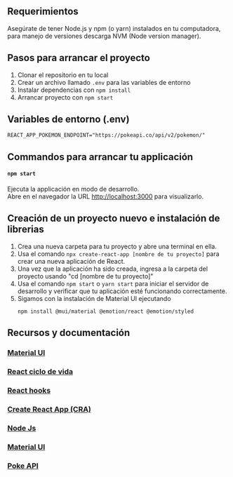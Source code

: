 ## Requerimientos

Asegúrate de tener Node.js y npm (o yarn) instalados en tu computadora, para manejo de versiones descarga NVM (Node version manager).

## Pasos para arrancar el proyecto

1. Clonar el repositorio en tu local
2. Crear un archivo llamado `.env` para las variables de entorno
3. Instalar dependencias con `npm install`
4. Arrancar proyecto con `npm start`

## Variables de entorno (.env)

```
REACT_APP_POKEMON_ENDPOINT="https://pokeapi.co/api/v2/pokemon/"
```

## Commandos para arrancar tu applicación

#### `npm start`

Ejecuta la applicación en modo de desarrollo.\
Abre en el navegador la URL [http://localhost:3000](http://localhost:3000) para visualizarlo.

## Creación de un proyecto nuevo e instalación de librerias

1. Crea una nueva carpeta para tu proyecto y abre una terminal en ella.
2. Usa el comando `npx create-react-app [nombre de tu proyecto]` para crear una nueva aplicación de React.
3. Una vez que la aplicación ha sido creada, ingresa a la carpeta del proyecto usando "cd [nombre de tu proyecto]"
4. Usa el comando `npm start` o `yarn start` para iniciar el servidor de desarrollo y verificar que tu aplicación esté funcionando correctamente.
5. Sigamos con la instalación de Material UI ejecutando
   ```
   npm install @mui/material @emotion/react @emotion/styled
   ```

## Recursos y documentación

### [Material UI](https://mui.com/material-ui/getting-started/installation/)

### [React ciclo de vida](https://es.reactjs.org/docs/state-and-lifecycle.html)

### [React hooks](https://es.reactjs.org/docs/hooks-intro.html)

### [Create React App (CRA)](https://create-react-app.dev/docs/getting-started)

### [Node Js](https://nodejs.org/en/)

### [Material UI](https://mui.com/material-ui/getting-started/overview/)

### [Poke API](https://pokeapi.co/docs/v2)
